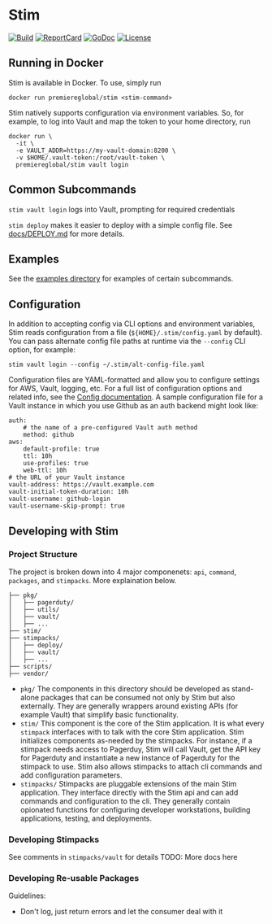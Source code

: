 # Stim
[![Build][Build-Status-Image]][Build-Status-Url] [![ReportCard][reportcard-image]][reportcard-url] [![GoDoc][godoc-image]][godoc-url] [![License][license-image]][license-url]

## Running in Docker
Stim is available in Docker.  To use, simply run

```
docker run premiereglobal/stim <stim-command>
```

Stim natively supports configuration via environment variables. So, for example, to log into Vault and map the token to your home directory, run

```
docker run \
  -it \
  -e VAULT_ADDR=https://my-vault-domain:8200 \
  -v $HOME/.vault-token:/root/vault-token \
  premiereglobal/stim vault login
```

## Common Subcommands
`stim vault login` logs into Vault, prompting for required credentials

`stim deploy` makes it easier to deploy with a simple config file.  See [docs/DEPLOY.md](docs/DEPLOY.md) for more details.

## Examples
See the [examples directory](examples) for examples of certain subcommands.

## Configuration

In addition to accepting config via CLI options and environment variables, Stim reads configuration from a file (`${HOME}/.stim/config.yaml` by default). You can pass alternate config file paths at runtime via the `--config` CLI option, for example:

```
stim vault login --config ~/.stim/alt-config-file.yaml
```

Configuration files are YAML-formatted and allow you to configure settings for AWS, Vault, logging, etc. For a full list of configuration options and related info, see the [Config documentation](docs/CONFIG.md). A sample configuration file for a Vault instance in which you use Github as an auth backend might look like:

```
auth:
    # the name of a pre-configured Vault auth method
    method: github
aws:
    default-profile: true
    ttl: 10h
    use-profiles: true
    web-ttl: 10h
# the URL of your Vault instance
vault-address: https://vault.example.com
vault-initial-token-duration: 10h
vault-username: github-login
vault-username-skip-prompt: true
```

## Developing with Stim

### Project Structure
The project is broken down into 4 major componenets: `api`, `command`, `packages`, and `stimpacks`. More explaination below.

```
├── pkg/
│   ├── pagerduty/
│   ├── utils/
│   ├── vault/
│   ├── ...
├── stim/
├── stimpacks/
│   ├── deploy/
│   ├── vault/
│   ├── ...
├── scripts/
├── vendor/
```

* `pkg/` The components in this directory should be developed as stand-alone packages that can be consumed not only by Stim but also externally.  They are generally wrappers around existing APIs (for example Vault) that simplify basic functionality.
* `stim/` This component is the core of the Stim application.  It is what every `stimpack` interfaces with to talk with the core Stim application.  Stim initializes components as-needed by the stimpacks.  For instance, if a stimpack needs access to Pagerduy, Stim will call Vault, get the API key for Pagerduty and instantiate a new instance of Pagerduty for the stimpack to use. Stim also allows stimpacks to attach cli commands and add configuration parameters.
* `stimpacks/` Stimpacks are pluggable extensions of the main Stim application.  They interface directly with the Stim api and can add commands and configuration to the cli.  They generally contain opionated functions for configuring developer workstations, building applications, testing, and deployments.

### Developing Stimpacks
See comments in `stimpacks/vault` for details
TODO: More docs here

### Developing Re-usable Packages
Guidelines:
* Don't log, just return errors and let the consumer deal with it


[Build-Status-Url]: https://travis-ci.org/PremiereGlobal/stim
[Build-Status-Image]: https://travis-ci.org/PremiereGlobal/stim.svg?branch=master
[reportcard-url]: https://goreportcard.com/report/github.com/readytalk/stim
[reportcard-image]: https://goreportcard.com/badge/github.com/PremiereGlobal/stim
[godoc-url]: https://godoc.org/github.com/PremiereGlobal/stim
[godoc-image]: https://godoc.org/github.com/PremiereGlobal/stim?status.svg
[license-url]: http://opensource.org/licenses/MIT
[license-image]: https://img.shields.io/npm/l/express.svg
